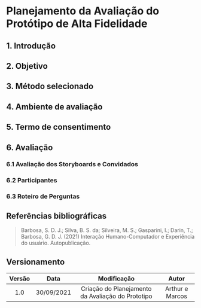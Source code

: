 # Planejamento da Avaliação do Protótipo de Alta Fidelidade
## 1. Introdução

## 2. Objetivo

## 3. Método selecionado

## 4. Ambiente de avaliação

## 5. Termo de consentimento

## 6. Avaliação

### 6.1 Avaliação dos Storyboards e Convidados

### 6.2 Participantes

### 6.3 Roteiro de Perguntas

## Referências bibliográficas

> Barbosa, S. D. J.; Silva, B. S. da; Silveira, M. S.; Gasparini, I.; Darin, T.; Barbosa, G. D. J. (2021) Interação Humano-Computador e Experiência do usuário. Autopublicação.

## Versionamento

| Versão |    Data    |                    Modificação                     |    Autor    |
| :----: | :--------: | :------------------------------------------------: | :---------: |
|  1.0   | 30/09/2021 | Criação do Planejamento da Avaliação do Prototipo | Arthur e Marcos |
